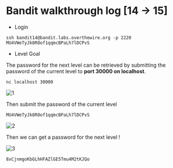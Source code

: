 # Bandit walkthrough log [14 -> 15]

- Login

```
ssh bandit14@bandit.labs.overthewire.org -p 2220
MU4VWeTyJk8ROof1qqmcBPaLh7lDCPvS
```

- Level Goal

The password for the next level can be retrieved by submitting the password of the current level to **port 30000 on localhost**.

```
nc localhost 30000
```

![1](https://github.com/Narthy0301/Narthy0301.github.io/assets/172380852/f70e1e21-89ab-472f-84a1-64706718325f)

Then submit the password of the current level

```
MU4VWeTyJk8ROof1qqmcBPaLh7lDCPvS
```

![2](https://github.com/Narthy0301/Narthy0301.github.io/assets/172380852/a2b8a4eb-0da2-4e97-8fec-367e140a87a6)

Then we can get a password for the next level !

![3](https://github.com/Narthy0301/Narthy0301.github.io/assets/172380852/dea5cce4-269a-45df-9109-46f2fb95786a)

```
8xCjnmgoKbGLhHFAZlGE5Tmu4M2tKJQo
```


